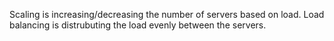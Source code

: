 Scaling is increasing/decreasing the number of servers based on load.
Load balancing is distrubuting the load evenly between the servers.
